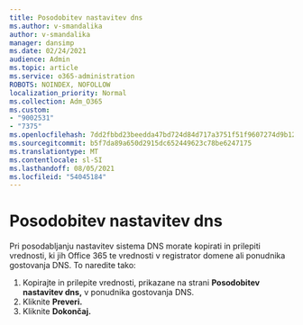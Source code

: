 ```yaml
---
title: Posodobitev nastavitev dns
ms.author: v-smandalika
author: v-smandalika
manager: dansimp
ms.date: 02/24/2021
audience: Admin
ms.topic: article
ms.service: o365-administration
ROBOTS: NOINDEX, NOFOLLOW
localization_priority: Normal
ms.collection: Adm_O365
ms.custom:
- "9002531"
- "7375"
ms.openlocfilehash: 7dd2fbbd23beedda47bd724d84d717a3751f51f9607274d9b124f14463cf4b50
ms.sourcegitcommit: b5f7da89a650d2915dc652449623c78be6247175
ms.translationtype: MT
ms.contentlocale: sl-SI
ms.lasthandoff: 08/05/2021
ms.locfileid: "54045184"
---
```

# <a name="update-dns-settings"></a>Posodobitev nastavitev dns

Pri posodabljanju nastavitev sistema DNS morate kopirati in prilepiti vrednosti, ki jih Office 365 te vrednosti v registrator domene ali ponudnika gostovanja DNS. To naredite tako:

1. Kopirajte in prilepite vrednosti, prikazane na strani **Posodobitev nastavitev dns,** v ponudnika gostovanja DNS.
2. Kliknite **Preveri.**
3. Kliknite **Dokončaj.**